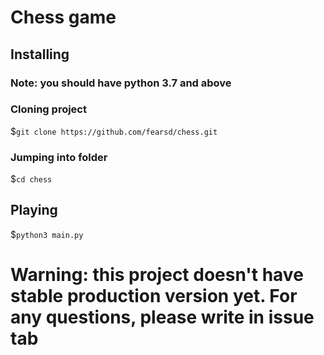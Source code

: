 # Chess game

## Installing
### Note: you should have python 3.7 and above

### Cloning project
$`git clone https://github.com/fearsd/chess.git`

### Jumping into folder
$`cd chess`


## Playing
$`python3 main.py`

# Warning: this project doesn't have stable production version yet. For any questions, please write in issue tab